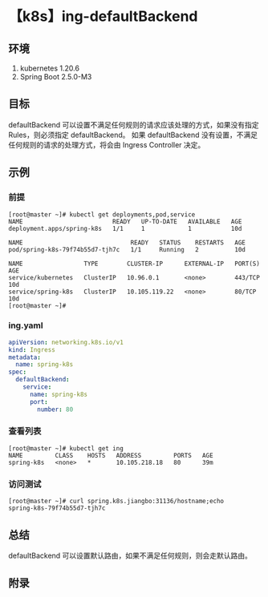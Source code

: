# 【k8s】ing-defaultBackend

## 环境

1. kubernetes 1.20.6
2. Spring Boot 2.5.0-M3

## 目标

defaultBackend 可以设置不满足任何规则的请求应该处理的方式，如果没有指定 Rules，则必须指定 defaultBackend。
如果 defaultBackend 没有设置，不满足任何规则的请求的处理方式，将会由 Ingress Controller 决定。

## 示例

### 前提

```
[root@master ~]# kubectl get deployments,pod,service
NAME                         READY   UP-TO-DATE   AVAILABLE   AGE
deployment.apps/spring-k8s   1/1     1            1           10d

NAME                              READY   STATUS    RESTARTS   AGE
pod/spring-k8s-79f74b55d7-tjh7c   1/1     Running   2          10d

NAME                 TYPE        CLUSTER-IP      EXTERNAL-IP   PORT(S)   AGE
service/kubernetes   ClusterIP   10.96.0.1       <none>        443/TCP   10d
service/spring-k8s   ClusterIP   10.105.119.22   <none>        80/TCP    10d
[root@master ~]#
```

### ing.yaml

```yaml
apiVersion: networking.k8s.io/v1
kind: Ingress
metadata:
  name: spring-k8s
spec:
  defaultBackend:
    service:
      name: spring-k8s
      port:
        number: 80
```

### 查看列表

```
[root@master ~]# kubectl get ing
NAME         CLASS    HOSTS   ADDRESS         PORTS   AGE
spring-k8s   <none>   *       10.105.218.18   80      39m
```

### 访问测试

```
[root@master ~]# curl spring.k8s.jiangbo:31136/hostname;echo
spring-k8s-79f74b55d7-tjh7c
```

## 总结

defaultBackend 可以设置默认路由，如果不满足任何规则，则会走默认路由。

## 附录
